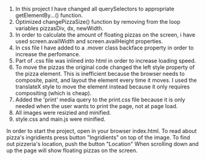 1. In this project I have changed all querySelectors to appropriate getElementBy...() function.
2. Optimized changePizzaSize() function by removing from the loop variables pizzasDiv, dx, newWidth.
3. In order to calculate the amount of floating pizzas on the screen,  i have used screen.availWidth and screen.availHeight properties.
4. In css file I have added to a .mover class backface property in order to increase the perfomance.
5. Part of .css file was inlined into html in order to increase loading speed.
6. To move the pizzas the original code changed the left style property of the pizza element. This is inefficient because the browser needs to composite, paint, and layout the element every time it moves. I used the translateX style to move the element instead because it only requires compositing (which is cheap).
7. Added the 'print' media query to the print.css file because it is only needed when the user wants to print the page, not at page load.
8. All images were resizied and minified.
9. style.css and main.js were minified.

In order to start the project, open in your browser index.html.
To read about pizza's ingridients press button "Ingridients" on top of the image.
To find out pizzeria's location, push the button "Location"
When scrolling down and up the page will show floating pizzas on the screen.

